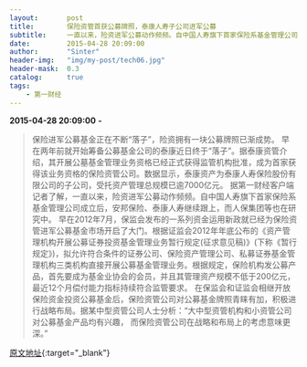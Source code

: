 ```yaml
---
layout:       post
title:        保险资管首获公募牌照，泰康人寿子公司进军公募
subtitle:     一直以来，险资进军公募动作频频。自中国人寿旗下首家保险系基金管理公司成立后，安邦保险、泰康人寿继续跟上，而人保集团等也在研究中。
date:         2015-04-28 20:09:00
author:       "Sinter"
header-img:   "img/my-post/tech06.jpg"
header-mask:  0.3
catalog:      true
tags:
    - 第一财经
---
```


**2015-04-28 20:09:00**  **-**

> 保险进军公募基金正在不断“落子”，险资拥有一块公募牌照已渐成势。
早在两年前就开始筹备公募基金公司的泰康近日终于“落子”。据泰康资管介绍，其开展公墓基金管理业务资格已经正式获得监管机构批准，成为首家获得该业务资格的保险资管公司。数据显示，泰康资产为泰康人寿保险股份有限公司的子公司，受托资产管理总规模已逾7000亿元。
据第一财经客户端记者了解，一直以来，险资进军公募动作频频。自中国人寿旗下首家保险系基金管理公司成立后，安邦保险、泰康人寿继续跟上，而人保集团等也在研究中。
早在2012年7月，保监会发布的一系列资金运用新政就已经为保险资管进军公募基金市场开启了大门。根据证监会2012年年底公布的《资产管理机构开展公募证券投资基金管理业务暂行规定(征求意见稿)》(下称《暂行规定》)，拟允许符合条件的证券公司、保险资产管理公司、私募证券基金管理机构三类机构直接开展公募基金管理业务。根据规定，保险机构发公募产品，首先要成为基金业协会的会员，并且其管理资产规模不低于200亿元，最近12个月偿付能力指标持续符合监管要求。
在保监会和证监会相继开放保险资金投资公募基金后，保险资管公司对公募基金牌照青睐有加，积极进行战略布局。据某中型资管公司人士分析：“大中型资管机构和小资管公司对公募基金产品均有兴趣， 而保险资管公司在战略和布局上的考虑意味更深。”


[原文地址](http://www.yicai.com/news/4611782.html){:target="_blank"}


